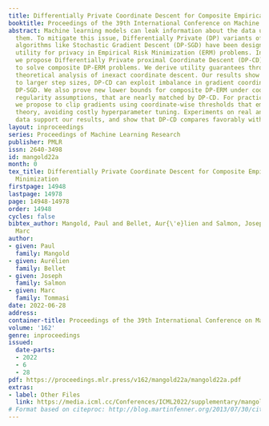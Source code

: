 ```yaml
---
title: Differentially Private Coordinate Descent for Composite Empirical Risk Minimization
booktitle: Proceedings of the 39th International Conference on Machine Learning
abstract: Machine learning models can leak information about the data used to train
  them. To mitigate this issue, Differentially Private (DP) variants of optimization
  algorithms like Stochastic Gradient Descent (DP-SGD) have been designed to trade-off
  utility for privacy in Empirical Risk Minimization (ERM) problems. In this paper,
  we propose Differentially Private proximal Coordinate Descent (DP-CD), a new method
  to solve composite DP-ERM problems. We derive utility guarantees through a novel
  theoretical analysis of inexact coordinate descent. Our results show that, thanks
  to larger step sizes, DP-CD can exploit imbalance in gradient coordinates to outperform
  DP-SGD. We also prove new lower bounds for composite DP-ERM under coordinate-wise
  regularity assumptions, that are nearly matched by DP-CD. For practical implementations,
  we propose to clip gradients using coordinate-wise thresholds that emerge from our
  theory, avoiding costly hyperparameter tuning. Experiments on real and synthetic
  data support our results, and show that DP-CD compares favorably with DP-SGD.
layout: inproceedings
series: Proceedings of Machine Learning Research
publisher: PMLR
issn: 2640-3498
id: mangold22a
month: 0
tex_title: Differentially Private Coordinate Descent for Composite Empirical Risk
  Minimization
firstpage: 14948
lastpage: 14978
page: 14948-14978
order: 14948
cycles: false
bibtex_author: Mangold, Paul and Bellet, Aur{\'e}lien and Salmon, Joseph and Tommasi,
  Marc
author:
- given: Paul
  family: Mangold
- given: Aurélien
  family: Bellet
- given: Joseph
  family: Salmon
- given: Marc
  family: Tommasi
date: 2022-06-28
address:
container-title: Proceedings of the 39th International Conference on Machine Learning
volume: '162'
genre: inproceedings
issued:
  date-parts:
  - 2022
  - 6
  - 28
pdf: https://proceedings.mlr.press/v162/mangold22a/mangold22a.pdf
extras:
- label: Other Files
  link: https://media.icml.cc/Conferences/ICML2022/supplementary/mangold22a-supp.zip
# Format based on citeproc: http://blog.martinfenner.org/2013/07/30/citeproc-yaml-for-bibliographies/
---
```

